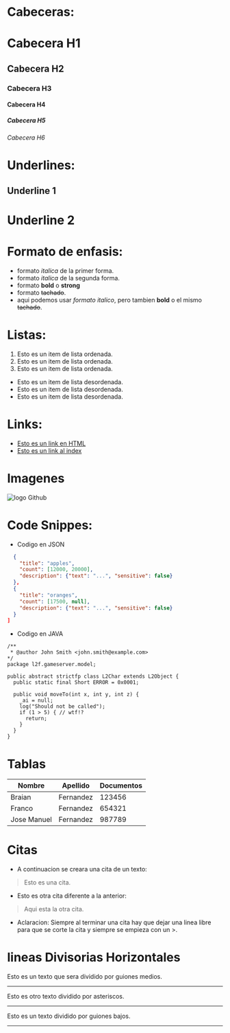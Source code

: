 # Cabeceras:

# Cabecera H1
## Cabecera H2
### Cabecera H3
#### Cabecera H4
##### Cabecera H5
###### Cabecera H6

# Underlines:
Underline 1
-------------

Underline 2
============

# Formato de enfasis:
- formato *italica* de la primer forma.
- formato _italica_ de la segunda forma.
- formato **bold** o __strong__ 
- formato ~~tachado~~.
- aqui podemos usar *formato italico*, pero tambien __bold__ o el mismo ~~tachado~~.

# Listas:

1. Esto es un item de lista ordenada.
2. Esto es un item de lista ordenada.
3. Esto es un item de lista ordenada.
- Esto es un item de lista desordenada.
- Esto es un item de lista desordenada.
- Esto es un item de lista desordenada.

# Links:
- <a href ="http://www.google.com"> Esto es un link en HTML</a>
- [Esto es un link al index](index.html)

# Imagenes
![logo Github](https://e7.pngegg.com/pngimages/914/758/png-clipart-github-social-media-computer-icons-logo-android-github-logo-computer-wallpaper.png)

# Code Snippes:
- Codigo en JSON
``` JSON [
  {
    "title": "apples",
    "count": [12000, 20000],
    "description": {"text": "...", "sensitive": false}
  },
  {
    "title": "oranges",
    "count": [17500, null],
    "description": {"text": "...", "sensitive": false}
  }
]
```
- Codigo en JAVA
``` 
/**
 * @author John Smith <john.smith@example.com>
*/
package l2f.gameserver.model;

public abstract strictfp class L2Char extends L2Object {
  public static final Short ERROR = 0x0001;

  public void moveTo(int x, int y, int z) {
    _ai = null;
    log("Should not be called");
    if (1 > 5) { // wtf!?
      return;
    }
  }
}
```

# Tablas

| Nombre | Apellido | Documentos  |
|--------| -------- | ----------- |
| Braian| Fernandez | 123456|
|Franco | Fernandez | 654321|
|Jose Manuel| Fernandez| 987789|

# Citas

- A continuacion se creara una cita de un texto:
> Esto es una cita.

- Esto es otra cita diferente a la anterior:
> Aqui esta la otra cita. 

- Aclaracion: Siempre al terminar una cita hay que dejar una linea libre para que se corte la cita y siempre se empieza con un >.

# lineas Divisorias Horizontales
Esto es un texto que sera dividido por guiones medios.

----------------

Esto es otro texto dividido por asteriscos.

****

Esto es un texto dividido por guiones bajos.

_______________



